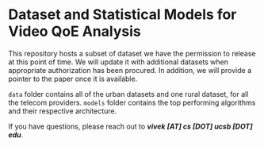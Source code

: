 # Dataset and Statistical Models for Video QoE Analysis

This repository hosts a subset of dataset we have the permission to release at this point of time. We will update it with additional datasets when appropriate authorization has been procured. In addition, we will provide a pointer to the paper once it is available.

```data``` folder contains all of the urban datasets and one rural dataset, for all the telecom providers. ```models``` folder contains the top performing algorithms and their respective architecture.


If you have questions, please reach out to **_vivek [AT] cs [DOT] ucsb [DOT] edu_**.
